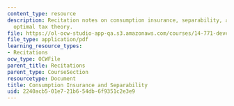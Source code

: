 ```yaml
---
content_type: resource
description: Recitation notes on consumption insurance, separability, and traditional
  optimal tax theory.
file: https://ol-ocw-studio-app-qa.s3.amazonaws.com/courses/14-771-development-economics-microeconomic-issues-and-policy-models-fall-2008/2240acb501e721b654db6f9351c2e3e9_rec6.pdf
file_type: application/pdf
learning_resource_types:
- Recitations
ocw_type: OCWFile
parent_title: Recitations
parent_type: CourseSection
resourcetype: Document
title: Consumption Insurance and Separability
uid: 2240acb5-01e7-21b6-54db-6f9351c2e3e9
---
```

